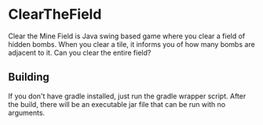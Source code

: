 # ClearTheField
Clear the Mine Field is Java swing based game where you clear a field of hidden bombs.  When you clear a tile, it informs you of how many bombs are adjacent to it.  Can you clear the entire field?

## Building
If you don't have gradle installed, just run the gradle wrapper script.  After the build, there will be an executable jar file that can be run with no arguments.

